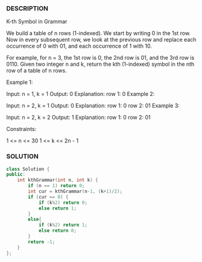 ### DESCRIPTION

K-th Symbol in Grammar

We build a table of n rows (1-indexed). We start by writing 0 in the 1st row. Now in every subsequent row, we look at the previous row and replace each occurrence of 0 with 01, and each occurrence of 1 with 10.

For example, for n = 3, the 1st row is 0, the 2nd row is 01, and the 3rd row is 0110.
Given two integer n and k, return the kth (1-indexed) symbol in the nth row of a table of n rows.

 

Example 1:

Input: n = 1, k = 1
Output: 0
Explanation: row 1: 0
Example 2:

Input: n = 2, k = 1
Output: 0
Explanation: 
row 1: 0
row 2: 01
Example 3:

Input: n = 2, k = 2
Output: 1
Explanation: 
row 1: 0
row 2: 01
 

Constraints:

1 <= n <= 30
1 <= k <= 2n - 1

### SOLUTION

```c++
class Solution {
public:
    int kthGrammar(int n, int k) {
        if (n == 1) return 0;
        int cur = kthGrammar(n-1, (k+1)/2);
        if (cur == 0) {
            if (k%2) return 0;
            else return 1;
        }
        else{
            if (k%2) return 1;
            else return 0;
        }
        return -1;
    }
};
```
